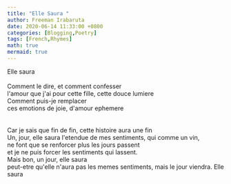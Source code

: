 ```yaml
---
title: "Elle Saura "
author: Freeman Irabaruta
date: 2020-06-14 11:33:00 +0800
categories: [Blogging,Poetry]
tags: [French,Rhymes]
math: true
mermaid: true
---
```


Elle saura <br>
<br>
Comment le dire, et comment confesser<br>
l'amour que j'ai pour cette fille, cette douce lumiere<br>
Comment puis-je remplacer<br>
ces emotions de joie, d'amour ephemere<br>
<br>
<br>
Car je sais que fin de fin, cette histoire aura une fin<br>
Un, jour, elle saura l'etendue de mes sentiments, qui comme un vin,<br>
ne font que se renforcer plus les jours passent<br>
et je ne puis forcer les sentiments qui lassent.<br>
Mais bon, un jour, elle saura<br>
peut-etre qu'elle n'aura pas les memes sentiments, mais le jour viendra. Elle saura<br>